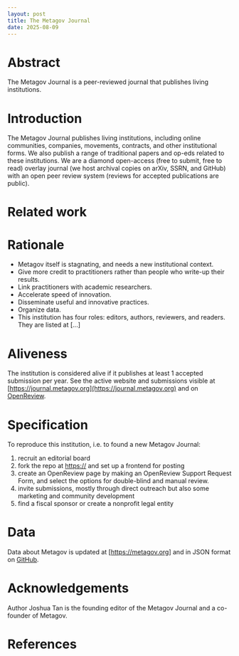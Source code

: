 ```yaml
---
layout: post
title: The Metagov Journal
date: 2025-08-09
---
```


# Abstract
The Metagov Journal is a peer-reviewed journal that publishes living institutions.

# Introduction
<!--Please clearly communicate why someone else should care about this institution, e.g. because it is novel or important.-->
The Metagov Journal publishes living institutions, including  online communities, companies, movements, contracts, and other institutional forms. We also publish a range of traditional papers and op-eds related to these institutions. We are a diamond open-access (free to submit, free to read) overlay journal (we host archival copies on arXiv, SSRN, and GitHub) with an open peer review system (reviews for accepted publications are public).

# Related work
<!--Please describe other similar institutions, especially those that inspired by design or evolution of this one.-->

# Rationale
- Metagov itself is stagnating, and needs a new institutional context.
- Give more credit to practitioners rather than people who write-up their results.
- Link practitioners with academic researchers.
- Accelerate speed of innovation.
- Disseminate useful and innovative practices.
- Organize data.
- This institution has four roles: editors, authors, reviewers, and readers. They are listed at [...]

# Aliveness
<!--A simple test of aliveness.-->
The institution is considered alive if it publishes at least 1 accepted submission per year.
See the active website and submissions visible at [https://journal.metagov.org](https://journal.metagov.org) and on [OpenReview](https://journal.metagov.org). 

# Specification
<!--Details to reproduce this institution.-->
To reproduce this institution, i.e. to found a new Metagov Journal:
1. recruit an editorial board
2. fork the repo at [https://](https://github.com/metagov/journal) and set up a frontend for posting
3. create an OpenReview page by making an OpenReview Support Request Form, and select the options for double-blind and manual review.
4. invite submissions, mostly through direct outreach but also some marketing and community development
5. find a fiscal sponsor or create a nonprofit legal entity

# Data
<!--Where to find data that allows researchers to analyze and study the institution.-->
Data about Metagov is updated at [https://metagov.org] and in JSON format on [GitHub](https://raw.githubusercontent.com/metagov/entity/refs/heads/main/entity.json).

# Acknowledgements
<!--In addition to typical acknowledgements, please also declare your relationship to the institution.-->
Author Joshua Tan is the founding editor of the Metagov Journal and a co-founder of Metagov.

# References
<!--Please use Science style.-->
